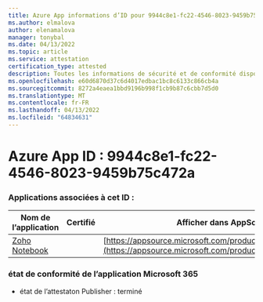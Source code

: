 ```yaml
---
title: Azure App informations d’ID pour 9944c8e1-fc22-4546-8023-9459b75c472a
ms.author: elmalova
author: elenamalova
manager: tonybal
ms.date: 04/13/2022
ms.topic: article
ms.service: attestation
certification_type: attested
description: Toutes les informations de sécurité et de conformité disponibles pour 9944c8e1-fc22-4546-8023-9459b75c472a.
ms.openlocfilehash: e60d6870d37c6d4017edbac1bc8c6133c866cb4a
ms.sourcegitcommit: 8272a4eaea1bbd9196b998f1cb9b87c6cbb7d5d0
ms.translationtype: MT
ms.contentlocale: fr-FR
ms.lasthandoff: 04/13/2022
ms.locfileid: "64834631"
---
```

# <a name="azure-app-id-9944c8e1-fc22-4546-8023-9459b75c472a"></a>Azure App ID : 9944c8e1-fc22-4546-8023-9459b75c472a


### <a name="apps-associated-with-this-id"></a>Applications associées à cet ID :
| **Nom de l’application** | **Certifié** | **Afficher dans AppSource** |
|--------------|---------------|-----------------------|
| [Zoho Notebook](../forward/WA200001616.md) |  | [https://appsource.microsoft.com/product/office/WA200001616](https://appsource.microsoft.com/product/office/WA200001616) |

### <a name="microsoft-365-app-compliance-status"></a>état de conformité de l’application Microsoft 365
- état de l’attestaton Publisher : terminé
